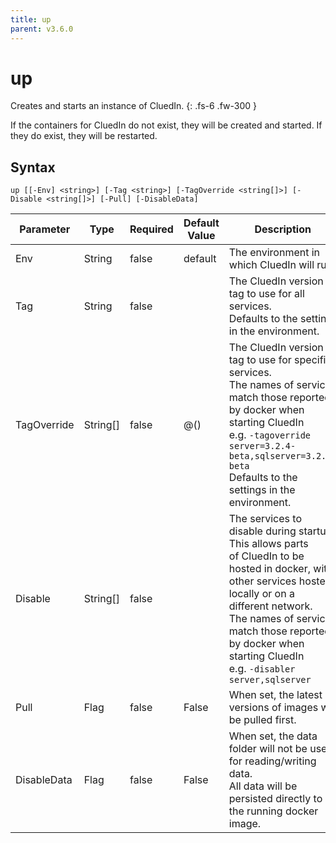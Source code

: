 ```yaml
---
title: up
parent: v3.6.0
---
```


# up

Creates and starts an instance of CluedIn.
{: .fs-6 .fw-300 }

If the containers for CluedIn do not exist, they will
be created and started.  If they do exist, they will
be restarted.

## Syntax

```
up [[-Env] <string>] [-Tag <string>] [-TagOverride <string[]>] [-Disable <string[]>] [-Pull] [-DisableData] 
```

| Parameter | Type | Required | Default Value | Description |
| --------- | ---- | -------- | ------------- | ----------- |
| Env | String | false | default | The environment in which CluedIn will run. 
| Tag | String | false |  | The CluedIn version tag to use for all services.<br />Defaults to the setting in the environment. 
| TagOverride | String[] | false | @() | The CluedIn version tag to use for specific services.<br />The names of services match those reported by docker when starting CluedIn<br />e.g. `-tagoverride server=3.2.4-beta,sqlserver=3.2.4-beta`<br />Defaults to the settings in the environment. 
| Disable | String[] | false |  | The services to disable during startup. This allows parts<br />of CluedIn to be hosted in docker, with other services hosted<br />locally or on a different network.<br />The names of services match those reported by docker when starting CluedIn<br />e.g. `-disabler server,sqlserver` 
| Pull | Flag | false | False | When set, the latest versions of images will be pulled first. 
| DisableData | Flag | false | False | When set, the data folder will not be used for reading/writing data.<br />All data will be persisted directly to the running docker image. 


